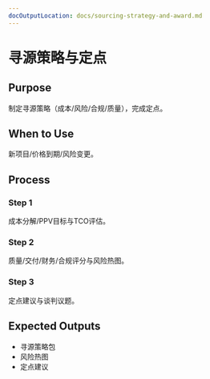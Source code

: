 ```yaml
---
docOutputLocation: docs/sourcing-strategy-and-award.md
---
```


# 寻源策略与定点

## Purpose

制定寻源策略（成本/风险/合规/质量），完成定点。

## When to Use

新项目/价格到期/风险变更。

## Process

### Step 1

成本分解/PPV目标与TCO评估。

### Step 2

质量/交付/财务/合规评分与风险热图。

### Step 3

定点建议与谈判议题。

## Expected Outputs

- 寻源策略包
- 风险热图
- 定点建议
